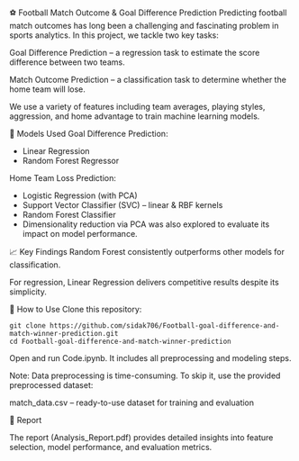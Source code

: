 ⚽ Football Match Outcome & Goal Difference Prediction
Predicting football match outcomes has long been a challenging and fascinating problem in sports analytics. In this project, we tackle two key tasks:

Goal Difference Prediction – a regression task to estimate the score difference between two teams.

Match Outcome Prediction – a classification task to determine whether the home team will lose.

We use a variety of features including team averages, playing styles, aggression, and home advantage to train machine learning models.

🧠 Models Used
Goal Difference Prediction:
- Linear Regression
- Random Forest Regressor

Home Team Loss Prediction:
- Logistic Regression (with PCA)
- Support Vector Classifier (SVC) – linear & RBF kernels
- Random Forest Classifier
- Dimensionality reduction via PCA was also explored to evaluate its impact on model performance.

📈 Key Findings
Random Forest consistently outperforms other models for classification.

For regression, Linear Regression delivers competitive results despite its simplicity.

🚀 How to Use
Clone this repository:
```
git clone https://github.com/sidak706/Football-goal-difference-and-match-winner-prediction.git
cd Football-goal-difference-and-match-winner-prediction
```
Open and run Code.ipynb. It includes all preprocessing and modeling steps.

Note: Data preprocessing is time-consuming. To skip it, use the provided preprocessed dataset:

match_data.csv – ready-to-use dataset for training and evaluation

📄 Report

The report (Analysis_Report.pdf) provides detailed insights into feature selection, model performance, and evaluation metrics.
